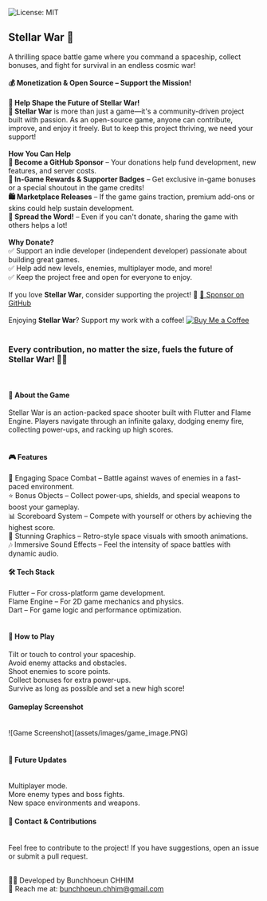 ![License: MIT](https://img.shields.io/badge/license-MIT-blue.svg)

<h2>Stellar War 🚀</h2>

A thrilling space battle game where you command a spaceship, collect bonuses, and fight for survival in an endless cosmic war!<br><br>
**💰 Monetization & Open Source – Support the Mission!**<br><br>
**🌟 Help Shape the Future of Stellar War!**<br>
**🚀 Stellar War** is more than just a game—it's a community-driven project built with passion. As an open-source game, anyone can contribute, improve, and enjoy it freely. But to keep this project thriving, we need your support!<br><br>
**How You Can Help**<br>
**💖 Become a GitHub Sponsor** – Your donations help fund development, new features, and server costs.<br>
**🎯 In-Game Rewards & Supporter Badges** – Get exclusive in-game bonuses or a special shoutout in the game credits!<br>
**🛍️ Marketplace Releases** – If the game gains traction, premium add-ons or skins could help sustain development.<br>
**📢 Spread the Word!** – Even if you can't donate, sharing the game with others helps a lot!<br><br>
**Why Donate?**<br>
✅ Support an indie developer (independent developer) passionate about building great games.<br>
✅ Help add new levels, enemies, multiplayer mode, and more!<br>
✅ Keep the project free and open for everyone to enjoy.<br><br>
If you love **Stellar War**, consider supporting the project! 🚀 [💙 Sponsor on GitHub](https://github.com/sponsors/bunchhoeuninfo)  <br><br>
Enjoying **Stellar War**? Support my work with a coffee!
[![Buy Me a Coffee](https://www.buymeacoffee.com/assets/img/guidelines/download-assets-sm-1.svg)](https://buymeacoffee.com/bunchhoeunn)<br><br>

<h3>Every contribution, no matter the size, fuels the future of Stellar War! 🚀✨</h3><br><be>
<h4>📜 About the Game</h4>
Stellar War is an action-packed space shooter built with Flutter and Flame Engine. Players navigate through an infinite galaxy, dodging enemy fire, collecting power-ups, and racking up high scores.<br><br>
<h4>🎮 Features</h4>
🚀 Engaging Space Combat – Battle against waves of enemies in a fast-paced environment.<br>
⭐ Bonus Objects – Collect power-ups, shields, and special weapons to boost your gameplay.<br>
📊 Scoreboard System – Compete with yourself or others by achieving the highest score.<br>
🎨 Stunning Graphics – Retro-style space visuals with smooth animations.<br>
🎶 Immersive Sound Effects – Feel the intensity of space battles with dynamic audio.<br><be>
<h4>🛠️ Tech Stack</h4>
Flutter – For cross-platform game development.<br>
Flame Engine – For 2D game mechanics and physics.<br>
Dart – For game logic and performance optimization.<br><br>
<h4>🚀 How to Play</h4>
Tilt or touch to control your spaceship.<br>
Avoid enemy attacks and obstacles.<br>
Shoot enemies to score points.<br>
Collect bonuses for extra power-ups.<br>
Survive as long as possible and set a new high score!<br><be>
<h4>Gameplay Screenshot</h4><br>
![Game Screenshot](assets/images/game_image.PNG)<br><br>
<h4>📌 Future Updates</h4><br>
Multiplayer mode.<br>
More enemy types and boss fights.<br>
New space environments and weapons.<br><be>
<h4>📧 Contact & Contributions</h4><br>
Feel free to contribute to the project! If you have suggestions, open an issue or submit a pull request.<br><br>

👨‍💻 Developed by Bunchhoeun CHHIM<br>
📩 Reach me at: bunchhoeun.chhim@gmail.com<br>
